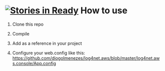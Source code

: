 [![Stories in Ready](https://badge.waffle.io/stemarie/log4net.aws.png?label=ready&title=Ready)](https://waffle.io/stemarie/log4net.aws)
How to use
===========

1) Clone this repo

2) Compile

3) Add as a reference in your project

4) Configure your web.config like this: https://github.com/diogolmenezes/log4net.aws/blob/master/log4net.aws.console/App.config
